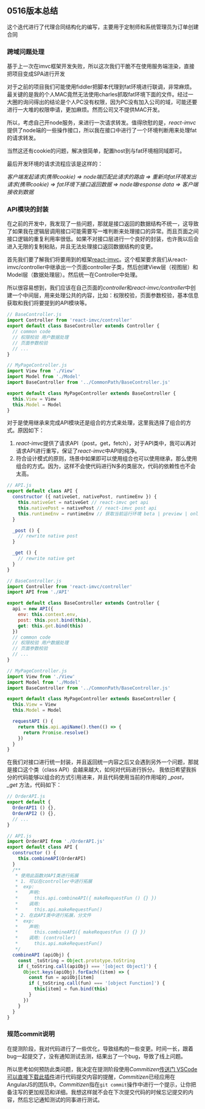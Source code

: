 ## 0516版本总结
这个迭代进行了代理合同结构化的编写，主要用于定制师和系统管理员为订单创建合同

### 跨域问题处理
基于上一次在imvc框架开发失败，所以这次我们干脆不在使用服务端渲染，直接把项目变成SPA进行开发

对于之前的项目我们可能使用fiddler把脚本代理到fat环境进行联调，非常麻烦。最关键的是我的个人MAC竟然无法使用charles抓取fat环境下面的文件。经过一大圈的询问得出的结论是个人PC没有权限，因为PC没有加入公司的域，可能还要进行一大堆的权限申请，更加麻烦。然而公司又不提供MAC开发。

所以，考虑自己开node服务，来进行一次请求转发。值得欣慰的是，*react-imvc*提供了node端的一些操作接口，所以我在接口中进行了一个环境判断用来处理fat的请求转发。

当然这还有cookie的问题，解决很简单，配置host到与fat环境相同域即可。

最后开发环境的请求流程应该是这样的：

*客户端发起请求(携带cookie) => node端匹配此请求的路由 => 重新向fat环境发出请求(携带cookie) => fat环境下接口返回数据 => node端response data => 客户端接收到数据*

### API模块的封装
在之前的开发中，我发现了一些问题，那就是接口返回的数据结构不统一，这导致了如果我在逻辑层调用接口可能需要写一堆判断来处理接口的异常。而且页面之间接口逻辑的重复利用率很低。如果不对接口层进行一个良好的封装，也许我以后会进入无限的复制粘贴，并且无法处理接口返回数据结构的变更。

首先我们要了解我们将要用到的框架[react-imvc](https://github.com/Lucifier129/react-imvc)。这个框架要求我们从react-imvc/controller中继承出一个页面controller子类，然后创建View层（视图层）和Model层（数据处理层）。然后统一在Controller中处理。

所以很容易想到，我们应该在自己页面的*controller*和*react-imvc/controller*中创建一个中间层，用来处理公共的内容，比如：权限校验，页面参数校验，基本信息获取和我们将要提到的API模块等。

```javascript
// BaseController.js
import Controller from 'react-imvc/controller'
export default class BaseController extends Controller {
  // common code
  // 权限校验 用户数据处理
  // 页面参数校验
  // ...
}
```

```javascript
// MyPageController.js
import View from './View'
import Model from './Model'
import BaseController from '../CommonPath/BaseController.js'

export default class MyPageController extends BaseController {
  this.View = View
  this.Model = Model
}
```

对于是使用继承来完成API模块还是组合的方式来处理，这里我选择了组合的方式。原因如下：
1. *react-imvc*提供了请求API（post，get，fetch），对于API类中，我可以再对请求API进行重写，保证了*react-imvc*中API的纯净。
2. 符合设计模式的原则，场景中如果即可以使用组合也可以使用继承，那么使用组合的方式。因为，这样不会使代码进行N多的类层次，代码的依赖性也不会太高。

```javascript
// API.js
export default class API {
  constructor ({ nativeGet, nativePost, runtimeEnv }) {
    this.nativeGet = nativeGet // react-imvc get api
    this.nativePost = nativePost // react-imvc post api
    this.runtimeEnv = runtimeEnv // 获取当前运行环境 beta | preview | online 进行域名拼接之类的
  }

  _post () {
    // rewrite native post
  }

  _get () {
    // rewrite native get
  }
}
```

```javascript
// BaseController.js
import Controller from 'react-imvc/controller'
import API from './API'

export default class BaseController extends Controller {
  api = new API({
    env: this.context.env,
    post: this.post.bind(this),
    get: this.get.bind(this)
  })
  // common code
  // 权限校验 用户数据处理
  // 页面参数校验
  // ...
}
```

```javascript
// MyPageController.js
import View from './View'
import Model from './Model'
import BaseController from '../CommonPath/BaseController.js'

export default class MyPageController extends BaseController {
  this.View = View
  this.Model = Model

  requestAPI () {
    return this.api.apiName().then(() => {
      return Promise.resolve()
    })
  }
}
```

在我们对接口进行统一封装，并且返回统一内容之后又会遇到另外一个问题，那就是接口这个类（class API）会越来越大，如何对代码进行拆分。
我依旧希望我拆分的代码能够以组合的方式引用进来，并且代码使用当前的作用域的 *_post*， *_get* 方法，代码如下：
```javascript
// OrderAPI.js
export default {
  OrderAPI1 () {},
  OrderAPI2 () {},
  // ...
}
```

```javascript
// API.js
import OrderAPI from './OrderAPI.js'
export default class API {
  constructor () {
    this.combineAPI(OrderAPI)
  }
  /**
   * 使用此函数对API类进行拓展
   * 1. 可以在controller中进行拓展
   *  exp:
   *    声明: 
   *      this.api.combineAPI({ makeRequestFun () {} })
   *    调用:
   *      this.api.makeRequestFun()
   * 2. 在此API类中进行拓展，分文件
   *  exp:
   *    声明:
   *      this.combineAPI({ makeRequestFun () {} })
   *    调用: (controller)
   *      this.api.makeRequestFun()
   */
  combineAPI (apiObj) {
    const _toString = Object.prototype.toString
    if (_toString.call(apiObj) === '[object Object]') {
      Object.keys(apiObj).forEach((item) => {
        const fun = apiObj[item]
        if (_toString.call(fun) === '[object Function]') {
          this[item] = fun.bind(this)
        }
      })
    }
  }
}
```

### 规范commit说明
在提测阶段，我对代码进行了一些优化，导致结构的一些变更。时间一长，跟着bug一起提交了，没有通知测试去测，结果出了一个bug，导致了线上问题。

所以思考如何预防此类问题，我决定在提测阶段使用*Commitizen*[传送门 VSCode可以直接下载此插件](https://github.com/commitizen/cz-cli)进行代码提交内容的提醒，*Commitizen*已经应用在AngularJS的团队中。*Commitizen*指在`git commit`操作中进行一个提示，让你把备注写的更加规范和详细。我想这样就不会在下次提交代码的时候忘记提交的内容，然后忘记通知测试的同事进行测试。
